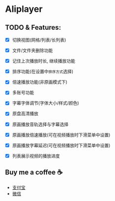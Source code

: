 # Aliplayer

## TODO & Features:

- [x] 切换视图(网格/列表/长列表)
- [x] 文件/文件夹删除功能
- [x] 记住上次播放时长, 继续播放功能
- [x] 排序功能(在设置中`排序方式`选择)
- [x] 倍速播放功能(非原画模式下)
- [x] 多账号功能
- [x] 字幕字体调节(字体大小/样式/颜色)
- [x] 原盘高清播放
- [x] 原画播放音轨选择与字幕选择
- [x] 原画播放倍速播放(可在视频播放时下滑菜单中设置)
- [x] 原画播放字幕延迟(可在视频播放时下滑菜单中设置)
- [x] 列表展示视频的播放进度


## Buy me a coffee ☕️

- [支付宝](https://github.com/FaiChou/uCopy/blob/main/oss/ali.JPG?raw=true)
- [微信](https://github.com/FaiChou/uCopy/blob/main/oss/wechat.JPG?raw=true)
